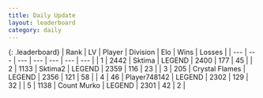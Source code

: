 ```yaml
---
title: Daily Update
layout: leaderboard
category: daily
---
```


{: .leaderboard}
| Rank | LV | Player | Division | Elo | Wins | Losses |
| --- | --- | --- | --- | --- | --- | --- |
| <span data-change="0">1</span> | 2442 | <span title="ID: 353063">Sktima</span> | LEGEND | <span data-change="0">2400</span> | <span data-change="0">177</span> | <span data-change="0">45</span> |
| <span data-change="2">2</span> | 1133 | <span title="ID: 402846">Sktima2</span> | LEGEND | <span data-change="53">2359</span> | <span data-change="30">116</span> | <span data-change="4">23</span> |
| <span data-change="-1">3</span> | 205 | <span title="ID: 725085">Crystal Flames</span> | LEGEND | <span data-change="11">2356</span> | <span data-change="3">121</span> | <span data-change="0">58</span> |
| <span data-change="-1">4</span> | 46 | <span title="ID: 748142">Player748142</span> | LEGEND | <span data-change="-41">2302</span> | <span data-change="5">129</span> | <span data-change="4">32</span> |
| <span data-change="0">5</span> | 1138 | <span title="ID: 498323">Count Murko</span> | LEGEND | <span data-change="0">2301</span> | <span data-change="0">42</span> | <span data-change="0">2</span> |
